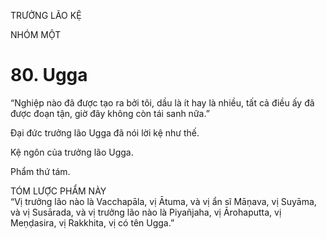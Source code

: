 TRƯỞNG LÃO KỆ

NHÓM MỘT

# 80. Ugga

“Nghiệp nào đã được tạo ra bởi tôi, dầu là ít hay là nhiều, tất cả điều ấy đã được đoạn tận, giờ đây không còn tái sanh nữa.”

Đại đức trưởng lão Ugga đã nói lời kệ như thế.

Kệ ngôn của trưởng lão Ugga.

Phẩm thứ tám.

TÓM LƯỢC PHẨM NÀY  
“Vị trưởng lão nào là Vacchapāla, vị Ātuma, và vị ẩn sĩ Māṇava, vị Suyāma, và vị Susārada, và vị trưởng lão nào là Piyañjaha, vị Ārohaputta, vị Meṇḍasira, vị Rakkhita, vị có tên Ugga.”
